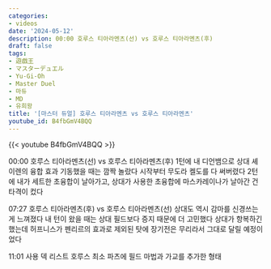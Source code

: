 ```yaml
---
categories:
- videos
date: '2024-05-12'
description: 00:00 호루스 티아라멘츠(선) vs 호루스 티아라멘츠(후)
draft: false
tags:
- 遊戯王
- マスターデュエル
- Yu-Gi-Oh
- Master Duel
- 마듀
- MD
- 유희왕
title: '[마스터 듀얼] 호루스 티아라멘츠 vs 호루스 티아라멘츠'
youtube_id: B4fbGmV4BQQ
---
```



{{< youtube B4fbGmV4BQQ >}}

00:00 호루스 티아라멘츠(선) vs 호루스 티아라멘츠(후)
1턴에 내 디언뱀으로 상대 셰이렌의 융합 효과 기동했을 때는 깜짝 놀랐다
시작부터 무도라 켈도를 다 써버렸다
2턴에 내가 세트한 초융합이 날아가고, 상대가 사용한 초융합에 마스카레이나가 날아간 건 타격이 컸다

07:27 호루스 티아라멘츠(후) vs 호루스 티아라멘츠(선)
상대도 역시 감마를 신경쓰는 게 느껴졌다
내 턴이 왔을 때는 상대 필드보다 증지 때문에 더 고민했다
상대가 항복하긴 했는데 허프니스가 펜리르의 효과로 제외된 탓에 장기전은 무리라서 그대로 달릴 예정이었다

11:01 사용 덱 리스트
호루스 최소 파츠에 필드 마법과 가교를 추가한 형태